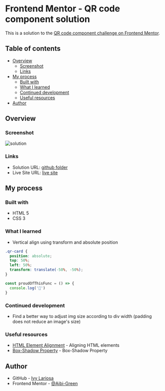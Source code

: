 # Frontend Mentor - QR code component solution

This is a solution to the [QR code component challenge on Frontend Mentor](https://www.frontendmentor.io/challenges/qr-code-component-iux_sIO_H).

## Table of contents

- [Overview](#overview)
  - [Screenshot](#screenshot)
  - [Links](#links)
- [My process](#my-process)
  - [Built with](#built-with)
  - [What I learned](#what-i-learned)
  - [Continued development](#continued-development)
  - [Useful resources](#useful-resources)
- [Author](#author)

## Overview

### Screenshot
![solution](./qr-code-component-main-solution-ss.png)

### Links

- Solution URL: [github folder](https://github.com/Aibi-Green/Frontend-Mentor-Projects/tree/main/qr-code-component-main)
- Live Site URL: [live site](https://your-live-site-url.com)

## My process

### Built with

- HTML 5
- CSS 3

### What I learned

- Vertical align using transform and absolute position
```css
.qr-card {
  position: absolute;
  top: 50%;
  left: 50%;
  transform: translate(-50%, -50%);
}
```

```js
const proudOfThisFunc = () => {
  console.log('🎉')
}
```

### Continued development

- Find a better way to adjust img size according to div width (padding does not reduce an image's size)

### Useful resources

- [HTML Element Alignment](https://blog.hubspot.com/website/center-div-css) - Aligning HTML elements
- [Box-Shadow Property](https://www.w3schools.com/cssref/css3_pr_box-shadow.php) - Box-Shadow Property

## Author

- GitHub - [Ivy Lariosa](https://github.com/Aibi-Green)
- Frontend Mentor - [@Aibi-Green](https://www.frontendmentor.io/profile/Aibi-Green)
